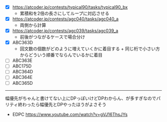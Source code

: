 - [x] https://atcoder.jp/contests/typical90/tasks/typical90_bx
  - 累積和を2倍の長さにしてループに対応させる
- [x] https://atcoder.jp/contests/agc040/tasks/agc040_a
  - 両側から計算
- [x] https://atcoder.jp/contests/agc039/tasks/agc039_a
  - 前後がつながるケースで場合分け
- [x] ABC363D
  - 回文数の個数がどのように増えていくかに着目する + 同じ桁で小さい方からどういう順番でならんでいるかに着目
- [ ] ABC363E
- [ ] ABC175D
- [ ] ABC364D
- [ ] ABC364E
- [ ] ABC365D

-------------
幅優先がちゃんと書けてない上にDPっぽいけどDPわからん、が多すぎなのでパリティ終わったら幅優先とDPやったほうがよさそう
- EDPC
https://www.youtube.com/watch?v=gVJ16ThsJYs
